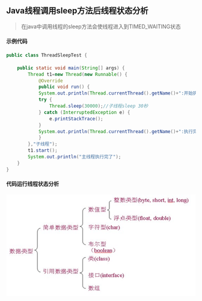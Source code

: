 ## Java线程调用sleep方法后线程状态分析
> 在java中调用线程的sleep方法会使线程进入到TIMED_WAITING状态

#### 示例代码
```java
public class ThreadSleepTest {

    public static void main(String[] args) {
        Thread t1=new Thread(new Runnable() {
            @Override
            public void run() {
            System.out.println(Thread.currentThread().getName()+":开始执行...");
            try {
                Thread.sleep(30000);//子线程sleep 30秒
            } catch (InterruptedException e) {
                e.printStackTrace();
            }
            System.out.println(Thread.currentThread().getName()+":执行完了...");
            }
        },"子线程");
        t1.start();
        System.out.println("主线程执行完了");
    }
}
```

#### 代码运行线程状态分析
![pic1](https://github.com/chlsmile/blogfile/blob/master/blogfile/java数据类型分类.png)